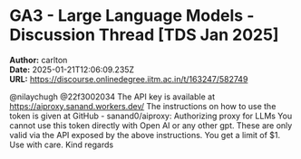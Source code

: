 # GA3 - Large Language Models - Discussion Thread [TDS Jan 2025]

**Author:** carlton  
**Date:** 2025-01-21T12:06:09.235Z  
**URL:** https://discourse.onlinedegree.iitm.ac.in/t/163247/582749

@nilaychugh @22f3002034
The API key is available at https://aiproxy.sanand.workers.dev/
The instructions on how to use the token is given at GitHub - sanand0/aiproxy: Authorizing proxy for LLMs
You cannot use this token directly with Open AI or any other gpt. These are only valid via the API exposed by the above instructions.
You get a limit of $1. Use with care.
Kind regards
